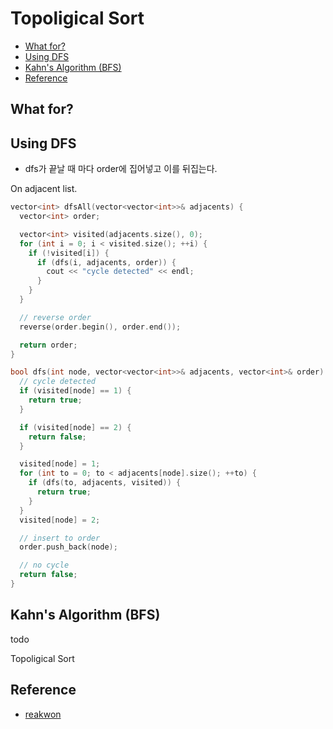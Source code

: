 # Topoligical Sort

- [What for?](#what-for)
- [Using DFS](#using-dfs)
- [Kahn's Algorithm (BFS)](#kahns-algorithm-bfs)
- [Reference](#reference)

## What for?

## Using DFS

- dfs가 끝날 때 마다 order에 집어넣고 이를 뒤집는다.

On adjacent list.

```cpp
vector<int> dfsAll(vector<vector<int>>& adjacents) {
  vector<int> order;

  vector<int> visited(adjacents.size(), 0);  
  for (int i = 0; i < visited.size(); ++i) {
    if (!visited[i]) {
      if (dfs(i, adjacents, order)) {
        cout << "cycle detected" << endl;
      }
    }
  }

  // reverse order
  reverse(order.begin(), order.end());

  return order;
}

bool dfs(int node, vector<vector<int>>& adjacents, vector<int>& order) {
  // cycle detected
  if (visited[node] == 1) {
    return true;
  }

  if (visited[node] == 2) {
    return false;
  }

  visited[node] = 1;
  for (int to = 0; to < adjacents[node].size(); ++to) {
    if (dfs(to, adjacents, visited)) {
      return true;
    }
  }
  visited[node] = 2;

  // insert to order
  order.push_back(node);

  // no cycle
  return false;
}
```

## Kahn's Algorithm (BFS)

todo

 Topoligical Sort

## Reference

- [reakwon](https://reakwon.tistory.com/140)